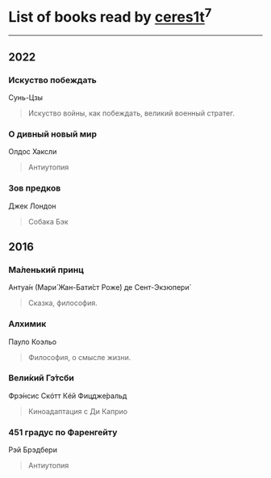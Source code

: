 # List of books read by [ceres1t](https://plus.google.com/u/0/100546060776709792770/)<sup>7</sup>
---

## 2022

### Искуство побеждать
Сунь-Цзы
> Искуство войны, как побеждать, великий военный стратег.


### О дивный новый мир
Олдос Хаксли
> Антиутопия


### Зов предков
Джек Лондон
> Собака Бэк



## 2016

### Ма́ленький принц
Антуа́н (Мари́ Жан-Бати́ст Роже́) де Сент-Экзюпери́
> Сказка, философия.


### Алхимик
Пауло Коэльо
> Философия, о смысле жизни.


### Вели́кий Гэ́тсби
Фрэ́нсис Скóтт Кéй Фицдже́ральд
> Киноадаптация с Ди Каприо


### 451 градус по Фаренгейту
Рэй Брэдбери
> Антиутопия



